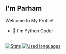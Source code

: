 <!-- ### Hi there 👋 -->

<!--
**Parham1258/Parham1258** is a ✨ _special_ ✨ repository because its `README.md` (this file) appears on your GitHub profile.

Here are some ideas to get you started:

- 🔭 I’m currently working on ...
- 🌱 I’m currently learning ...
- 👯 I’m looking to collaborate on ...
- 🤔 I’m looking for help with ...
- 💬 Ask me about ...
- 📫 How to reach me: ...
- 😄 Pronouns: ...
- ⚡ Fun fact: ...
-->

## I'm Parham
Welcome to My Profile!
- 💾 I'm Python Coder
<br>
<a href="https://github.com/Parham1258">
  <img align="center" src="https://github-readme-stats.vercel.app/api?username=Parham1258&show_icons=true&include_all_commits=true&show_icons=true&title_color=fff&icon_color=79ff97&text_color=9f9f9f&bg_color=151515" alt="Stats" />
</a>
<a href="https://github.com/Parham1258?tab=repositories">
  <img align="center" src="https://github-readme-stats.vercel.app/api/top-langs/?username=Parham1258&show_icons=true&title_color=fff&icon_color=79ff97&text_color=9f9f9f&bg_color=151515" alt="Used languages"/>
</a>
